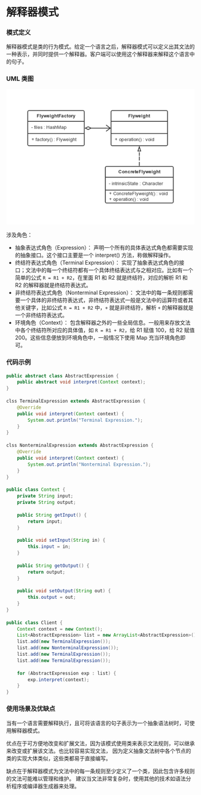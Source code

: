 解释器模式
===

### 模式定义

解释器模式是类的行为模式。给定一个语言之后，解释器模式可以定义出其文法的一种表示，并同时提供一个解释器。客户端可以使用这个解释器来解释这个语言中的句子。

### UML 类图

![解释器模式](img/22-flyweight.png)

涉及角色：

- 抽象表达式角色（Expression）：
声明一个所有的具体表达式角色都需要实现的抽象接口。这个接口主要是一个 interpret() 方法，称做解释操作。
- 终结符表达式角色（Terminal Expression）：
实现了抽象表达式角色的接口；文法中的每一个终结符都有一个具体终结表达式与之相对应。比如有一个简单的公式 `R = R1 + R2`，在里面 R1 和 R2 就是终结符，对应的解析 R1 和 R2 的解释器就是终结符表达式。
- 非终结符表达式角色（Nonterminal Expression）：
文法中的每一条规则都需要一个具体的非终结符表达式，非终结符表达式一般是文法中的运算符或者其他关键字，比如公式 `R = R1 + R2` 中，`+` 就是非终结符，解析 `+` 的解释器就是一个非终结符表达式。
- 环境角色（Context）：
包含解释器之外的一些全局信息。一般用来存放文法中各个终结符所对应的具体值，如 `R = R1 + R2`，给 R1 赋值 100，给 R2 赋值 200。这些信息便放到环境角色中，一般情况下使用 Map 充当环境角色即可。

### 代码示例

```java
public abstract class AbstractExpression {
    public abstract void interpret(Context context);
}

clss TerminalExpression extends AbstractExpression {
    @Override
    public void interpret(Context context) {
        System.out.println("Terminal Expression.");
    }
}

clss NonterminalExpression extends AbstractExpression {
    @Override
    public void interpret(Context context) {
        System.out.println("Nonterminal Expression.");
    }
}

public class Context {
    private String input;
    private String output;

    public String getInput() {
        return input;
    }

    public void setInput(String in) {
        this.input = in;
    }

    public String getOutput() {
        return output;
    }

    public void setOutput(String out) {
        this.output = out;
    }
}

public class Client {
    Context context = new Context();
    List<AbstractExpression> list = new ArrayList<AbstractExpression>();
    list.add(new TerminalExpression());
    list.add(new NonterminalExpression());
    list.add(new TerminalExpression());
    list.add(new TerminalExpression());

    for (AbstractExpression exp : list) {
        exp.interpret(context);
    }
}
```

### 使用场景及优缺点

当有一个语言需要解释执行，且可将该语言的句子表示为一个抽象语法树时，可使用解释器模式。

优点在于可方便地改变和扩展文法，因为该模式使用类来表示文法规则，可以继承来改变或扩展该文法。也比较容易实现文法，
因为定义抽象文法树中各个节点的类的实现大体类似，这些类都易于直接编写。

缺点在于解释器模式为文法中的每一条规则至少定义了一个类，因此包含许多规则的文法可能难以管理和维护。
建议当文法非常复杂时，使用其他的技术如语法分析程序或编译器生成器来处理。
